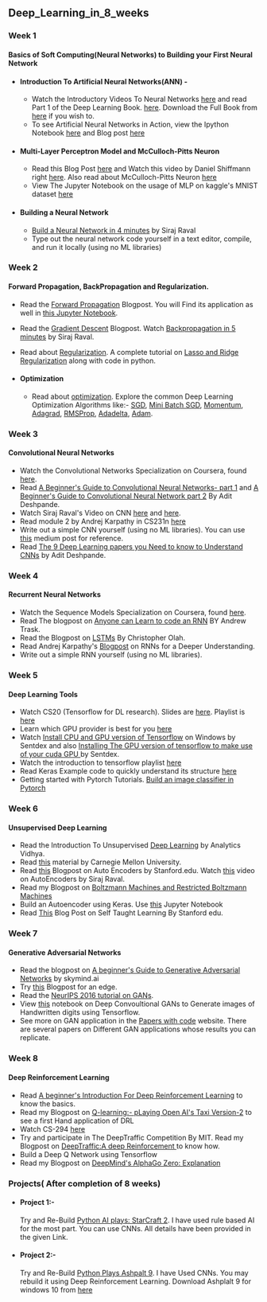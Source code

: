 ## Deep_Learning_in_8_weeks
### Week 1 
#### Basics of Soft Computing(Neural Networks) to Building your First Neural Network
- #### Introduction To Artificial Neural Networks(ANN) -
    - Watch the Introductory Videos To Neural Networks [here](https://www.youtube.com/watch?v=ZzWaow1Rvho&list=PLxt59R_fWVzT9bDxA76AHm3ig0Gg9S3So) and read Part 1 of the Deep Learning Book. 
     [here](http://www.deeplearningbook.org/). Download the Full Book from [here](https://github.com/soumyadip1995/deep-learning-by-ian-goodfellow-full-pdf/blob/master/deeplearningbook.pdf) if you wish to.
     - To see Artificial Neural Networks in Action, view the Ipython Notebook [here](https://github.com/soumyadip1995/Deep_Learning_in_8_weeks/blob/master/Week%201%20Notebooks/part1.ipynb) and Blog post [here](https://www.bogotobogo.com/python/scikit-learn/Artificial-Neural-Network-ANN-1-Introduction.php)
 - #### Multi-Layer Perceptron Model and McCulloch-Pitts Neuron
      - Read this Blog Post [here](https://skymind.ai/wiki/multilayer-perceptron) and Watch this video by Daniel Shiffmann right [here](https://www.youtube.com/watch?v=u5GAVdLQyIg&t=16s). Also read about McCulloch-Pitts Neuron [here](https://towardsdatascience.com/mcculloch-pitts-model-5fdf65ac5dd1)
      - View The Jupyter Notebook on the usage of MLP on kaggle's MNIST dataset [here](https://github.com/soumyadip1995/Deep_Learning_in_8_weeks/blob/master/Week%201%20Notebooks/Kaggle-MNIST-Multilayer-Perceptron.ipynb)
      
 -  #### Building a Neural Network
      - [Build a Neural Network in 4 minutes](https://www.youtube.com/watch?v=h3l4qz76JhQ) by Siraj Raval
      - Type out the neural network code yourself in a text editor, compile, and run it locally (using no ML libraries)

### Week 2
#### Forward Propagation,  BackPropagation and Regularization.
- Read the [Forward Propagation](https://www.bogotobogo.com/python/scikit-learn/Artificial-Neural-Network-ANN-2-Forward-Propagation.php) Blogpost. You will Find its application as well in [this Jupyter Notebook](https://github.com/soumyadip1995/Deep_Learning_in_8_weeks/blob/master/Week%202%20Notebooks/part2.ipynb). 
- Read the [Gradient Descent](https://www.analyticsvidhya.com/blog/2017/03/introduction-to-gradient-descent-algorithm-along-its-variants/) Blogpost. Watch [ Backpropagation in 5 minutes](https://www.youtube.com/watch?v=q555kfIFUCM) by Siraj Raval.
- Read about [Regularization](https://towardsdatascience.com/regularization-in-machine-learning-76441ddcf99a). A complete tutorial on [Lasso and Ridge Regularization](https://www.analyticsvidhya.com/blog/2016/01/complete-tutorial-ridge-lasso-regression-python/) along with code in python.

- #### Optimization
     -  Read about [optimization](https://www.d2l.ai/chapter_optimization/optimization-intro.html). Explore the common Deep Learning Optimization Algorithms like:- [SGD](https://www.d2l.ai/chapter_optimization/sgd.html), [Mini Batch SGD](https://www.d2l.ai/chapter_optimization/minibatch-sgd.html), [Momentum](https://www.d2l.ai/chapter_optimization/momentum.html), [Adagrad](https://www.d2l.ai/chapter_optimization/adagrad.html), [RMSProp](https://www.d2l.ai/chapter_optimization/rmsprop.html), [Adadelta](https://www.d2l.ai/chapter_optimization/adadelta.html), [Adam](https://www.d2l.ai/chapter_optimization/adam.html).



### Week 3
#### Convolutional Neural Networks

- Watch the Convolutional Networks Specialization on Coursera, found [here](https://www.coursera.org/learn/convolutional-neural-networks).
- Read  [A Beginner's Guide to Convolutional Neural Networks- part 1](https://adeshpande3.github.io/A-Beginner%27s-Guide-To-Understanding-Convolutional-Neural-Networks/) and [A Beginner's Guide to Convolutional Neural Network part 2](https://adeshpande3.github.io/adeshpande3.github.io/A-Beginner's-Guide-To-Understanding-Convolutional-Neural-Networks-Part-2/) By Adit Deshpande. 
- Watch Siraj Raval's Video on CNN [here](https://www.youtube.com/watch?v=FTr3n7uBIuE&t=1782s) and [here](https://www.youtube.com/watch?v=cAICT4Al5Ow&t=4s).
- Read module 2 by Andrej Karpathy in CS231n [here](http://cs231n.github.io/)
- Write out a simple CNN yourself (using no ML libraries). You can use [this](https://towardsdatascience.com/convolutional-neural-networks-from-the-ground-up-c67bb41454e1) medium post for reference.
- Read [The 9 Deep Learning papers you Need to know to Understand CNNs](https://adeshpande3.github.io/adeshpande3.github.io/The-9-Deep-Learning-Papers-You-Need-To-Know-About.html) by Adit Deshpande.


### Week 4
#### Recurrent Neural Networks

- Watch the Sequence Models Specialization on Coursera, found [here](https://www.coursera.org/learn/nlp-sequence-models).
- Read The blogpost on [Anyone can Learn to code an RNN](https://iamtrask.github.io/2015/11/15/anyone-can-code-lstm/) BY Andrew Trask.
- Read the Blogpost on [LSTMs](https://colah.github.io/posts/2015-08-Understanding-LSTMs/) By Christopher Olah.
- Read Andrej Karpathy's [Blogpost](http://karpathy.github.io/2015/05/21/rnn-effectiveness/) on RNNs for a Deeper Understanding.
- Write out a simple RNN yourself (using no ML libraries).


### Week 5
#### Deep Learning Tools

- Watch CS20 (Tensorflow for DL research). Slides are [here](http://web.stanford.edu/class/cs20si/syllabus.html). Playlist is [here](https://www.youtube.com/watch?v=g-EvyKpZjmQ&list=PLDuNt91tg0urwwTQNKyUbncSDvMEl74ww)
- Learn which GPU provider is best for you [here](https://medium.com/@rupak.thakur/aws-vs-paperspace-vs-floydhub-choosing-your-cloud-gpu-partner-350150606b39)
- Watch [Install CPU and GPU version of Tensorflow](https://www.youtube.com/watch?v=r7-WPbx8VuY) on Windows by Sentdex and also [Installing The GPU version of tensorflow to make use of your cuda GPU ](https://www.youtube.com/watch?v=io6Ajf5XkaM) by Sentdex.
- Watch the introduction to tensorflow playlist [here](https://www.youtube.com/watch?v=2FmcHiLCwTU&list=PL2-dafEMk2A7EEME489DsI468AB0wQsMV)
-  Read Keras Example code to quickly understand its structure [here](https://keras.io/getting-started/sequential-model-guide/)
- Getting started with Pytorch Tutorials. [Build an image classifier in Pytorch](https://pytorch.org/tutorials/beginner/blitz/cifar10_tutorial.html#sphx-glr-beginner-blitz-cifar10-tutorial-py)


### Week 6
#### Unsupervised Deep Learning

- Read the Introduction To Unsupervised [Deep Learning](https://www.analyticsvidhya.com/blog/2018/05/essentials-of-deep-learning-trudging-into-unsupervised-deep-learning/) by Analytics Vidhya.
- Read [this](https://www.cs.cmu.edu/~rsalakhu/talk_MLSS_part2.pdf) material by Carnegie Mellon University.
- Read [this](http://ufldl.stanford.edu/tutorial/unsupervised/Autoencoders/) Blogpost on Auto Encoders by Stanford.edu. Watch [this](https://www.youtube.com/watch?v=H1AllrJ-_30) video on AutoEncoders by Siraj Raval.
- Read my Blogpost on [Boltzmann Machines and Restricted Boltzmann Machines](https://soumyadip1995.blogspot.com/2018/12/introduction-to-boltzmann-machinesand.html)
- Build an Autoencoder using Keras. Use [this](https://github.com/soumyadip1995/Deep_Learning_in_8_weeks/blob/master/Week%206%20NoteBook/vae-talk.ipynb) Jupyter Notebook
- Read [This](http://ufldl.stanford.edu/tutorial/selftaughtlearning/SelfTaughtLearning/) Blog Post on Self Taught Learning By Stanford edu.


### Week 7
#### Generative Adversarial Networks
- Read the blogpost on [A beginner's Guide to Generative Adversarial Networks](https://skymind.ai/wiki/generative-adversarial-network-gan) by skymind.ai
- Try [this](https://lilianweng.github.io/lil-log/2017/08/20/from-GAN-to-WGAN.html) Blogpost for an edge.
- Read the [NeurIPS 2016 tutorial on GANs](https://arxiv.org/pdf/1701.00160.pdf). 
- View [this](https://github.com/soumyadip1995/Deep_Learning_in_8_weeks/blob/master/Week%208%20Notebook/Copy_of_dcgan.ipynb) notebook on Deep Convoultional GANs to Generate images of Handwritten digits using Tensorflow.
- See more on GAN application in the [Papers with code](https://paperswithcode.com/search?q=GANs) website. There are several papers on Different GAN applications whose results you can replicate.

### Week 8
#### Deep Reinforcement Learning

- Read [A beginner's Introduction For Deep Reinforcement Learning](https://skymind.ai/wiki/deep-reinforcement-learning) to know the basics.
- Read my Blogpost on [Q-learning:- pLaying Open AI's Taxi Version-2](https://soumyadip1995.blogspot.com/2019/01/q-learning-playing-openais-taxi-version.html) to see a first Hand application of DRL
- Watch CS-294 [here](http://rail.eecs.berkeley.edu/deeprlcourse/)
- Try and participate in The DeepTraffic Competition By MIT. Read my Blogpost on [DeepTraffic:A deep Reinforcement ](https://soumyadip1995.blogspot.com/2019/01/deeptraffic-deep-reinforcement-learning.html) to know how.
- Build a Deep Q Network using Tensorflow
- Read my Blogpost on [DeepMind's AlphaGo Zero: Explanation](https://soumyadip1995.blogspot.com/2019/01/deepminds-alphagozero-explanation.html)

### Projects( After completion of 8 weeks)

- #### Project 1:- 
  Try and Re-Build [Python AI plays: StarCraft 2](https://soumyadip1995.blogspot.com/p/python-ai-plays-starcraft-2-tutorials.html). I have used rule based AI for the most part. You can use CNNs. All details have been provided in the given Link.
  
- #### Project 2:-
   Try and Re-Build [Python Plays Ashpalt 9](https://github.com/soumyadip1995/python-plays-Asphalt-9-legend). I have Used CNNs. You may rebuild it using Deep Reinforcement Learning. Download Ashplalt 9 for windows 10 from [here](https://www.microsoft.com/store/productId/9NZQPT0MWTD0)

